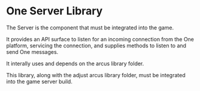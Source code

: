 # One Server Library

The Server is the component that must be integrated into the game.

It provides an API surface to listen for an incoming connection from the One platform, servicing the connection, and supplies methods to listen to and send One messages.

It interally uses and depends on the arcus library folder.

This library, along with the adjust arcus library folder, must be integrated into the game server build.